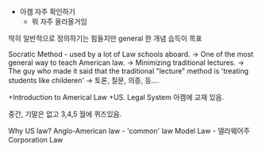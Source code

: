 - 아캠 자주 확인하기
	- 뭐 자주 올라올거임

딱히 일반적으로 정의하기는 힘들지만 general 한 개념 습득이 목표

Socratic Method - used by a lot of Law schools aboard.
-> One of the most general way to teach American law.
-> Minimizing traditional lectures.
	-> The guy who made it said that the traditional "lecture" method is 'treating students like childeren'
-> 토론, 질문, 의증, 등....

+Introduction to Americal Law
+US. Legal System
아캠에 교재 있음.

중간, 기말은 없고
3,4,5 월에 퀴즈있음.

Why US law?
Anglo-American law - 'common' law
Model Law - 델라웨어주 Corporation Law


